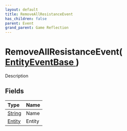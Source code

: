 ```yaml
---
layout: default
title: RemoveAllResistanceEvent
has_children: false
parent: Event
grand_parent: Game Reflection
---
```

# RemoveAllResistanceEvent( [ EntityEventBase ](/docs/game-reflection/events/entity_event_base) )
Description 

## Fields

| Type | Name |
|:-------------|:--------------|
| [String](/docs/game-reflection/components/string) | Name |
| [Entity](/docs/game-reflection/classes/entity) | Entity |

